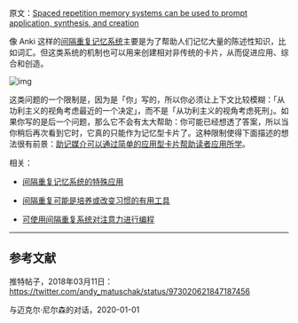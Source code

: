原文：[Spaced repetition memory systems can be used to prompt application, synthesis, and creation](https://notes.andymatuschak.org/zE8PK4UUAAWK6LEcmr8jja8JdxpUxcf1FUCX)

像 Anki 这样的[间隔重复记忆系统](https://notes.andymatuschak.org/z4eXdSMJFv2qVGXSUEKH4vdcHBrLHcFY1ZGfC)主要是为了帮助人们记忆大量的陈述性知识，比如词汇。但这类系统的机制也可以用来创建相对非传统的卡片，从而促进应用、综合和创造。

![img](https://notes.andymatuschak.org/BearImages/7B966008-E4E2-48DD-B98A-0CA99C16A2A7-2972-00008CA3A3B8A7D9/DYDdBJMVMAAobpq.jpeg)

这类问题的一个限制是，因为是「你」写的，所以你必须让上下文比较模糊：「从功利主义的视角考虑最近的一个决定」，而不是「从功利主义的视角考虑死刑」。如果你写的是后一个问题，那么它不会有太大帮助：你可能已经想透了答案，所以当你稍后再次看到它时，它真的只能作为记忆型卡片了。这种限制使得下面描述的想法很有前景：[助记媒介可以通过简单的应用型卡片帮助读者应用所学](https://notes.andymatuschak.org/z6Y8xDS2AJyE1d34X99y14Sk1A7YCNas5kFjA)。

相关：

- [间隔重复记忆系统的特殊应用](https://notes.andymatuschak.org/zrs5GnK6DEm1NcajMfqJ1n93PZwSHCEP9Drt)

- [间隔重复可能是培养或改变习惯的有用工具](https://notes.andymatuschak.org/z249N76MhdBzDfrwMnqP6jEsTv6Z8u2kJrp8)

- [可使用间隔重复系统对注意力进行编程](https://notes.andymatuschak.org/z2gqazXUkf9qyFjMQg4W3dw6yegnAJszvDywN)

------

## 参考文献

推特帖子，2018年03月11日：https://twitter.com/andy_matuschak/status/973020621847187456

与迈克尔·尼尔森的对话，2020-01-01